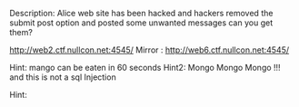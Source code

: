 Description:
Alice web site has been hacked and hackers removed the submit post option and posted some unwanted messages can you get them?

http://web2.ctf.nullcon.net:4545/
Mirror : http://web6.ctf.nullcon.net:4545/

Hint: mango can be eaten in 60 seconds
Hint2: Mongo Mongo Mongo !!! and this is not a sql Injection

Hint:
